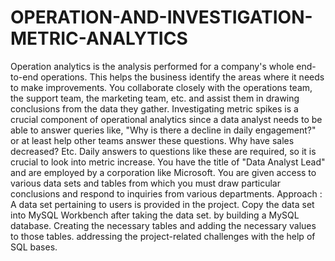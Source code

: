 # OPERATION-AND-INVESTIGATION-METRIC-ANALYTICS
Operation analytics is the analysis performed for a company's whole end-to-end operations. This helps
the business identify the areas where it needs to make improvements. You collaborate closely with the
operations team, the support team, the marketing team, etc. and assist them in drawing conclusions
from the data they gather.
Investigating metric spikes is a crucial component of operational analytics since a data analyst needs
to be able to answer queries like, "Why is there a decline in daily engagement?" or at least help other
teams answer these questions. Why have sales decreased? Etc. Daily answers to questions like these
are required, so it is crucial to look into metric increase.
You have the title of "Data Analyst Lead" and are employed by a corporation like Microsoft. You are
given access to various data sets and tables from which you must draw particular conclusions and
respond to inquiries from various departments.
Approach :
A data set pertaining to users is provided in the project. Copy the data set into MySQL Workbench
after taking the data set. by building a MySQL database. Creating the necessary tables and adding the
necessary values to those tables. addressing the project-related challenges with the help of SQL bases.
